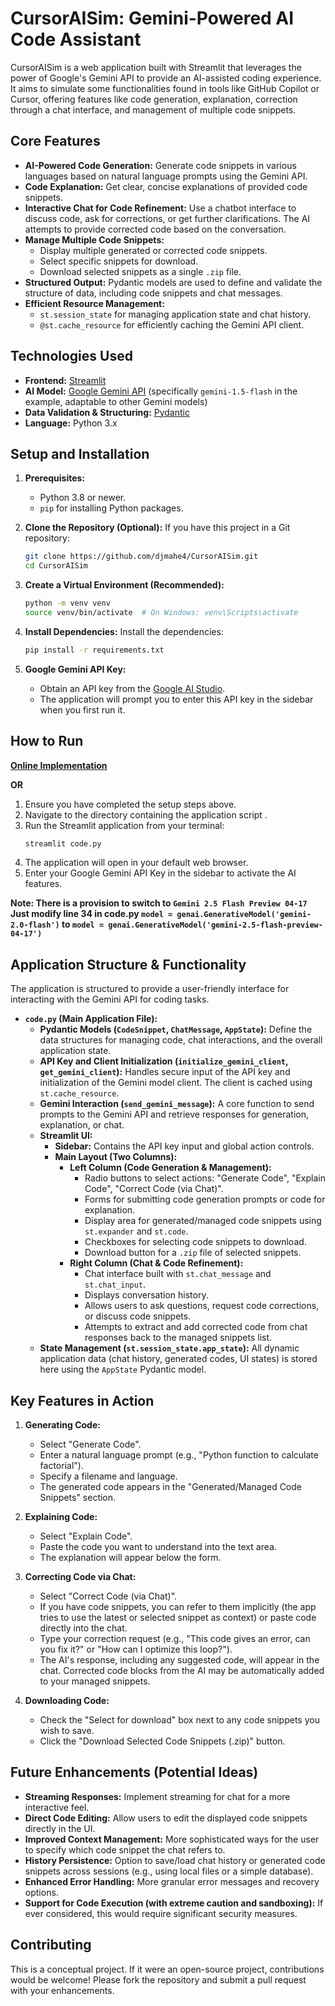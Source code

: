 # CursorAISim: Gemini-Powered AI Code Assistant

CursorAISim is a web application built with Streamlit that leverages the power of Google's Gemini API to provide an AI-assisted coding experience. It aims to simulate some functionalities found in tools like GitHub Copilot or Cursor, offering features like code generation, explanation, correction through a chat interface, and management of multiple code snippets.

## Core Features

*   **AI-Powered Code Generation:** Generate code snippets in various languages based on natural language prompts using the Gemini API.
*   **Code Explanation:** Get clear, concise explanations of provided code snippets.
*   **Interactive Chat for Code Refinement:** Use a chatbot interface to discuss code, ask for corrections, or get further clarifications. The AI attempts to provide corrected code based on the conversation.
*   **Manage Multiple Code Snippets:**
    *   Display multiple generated or corrected code snippets.
    *   Select specific snippets for download.
    *   Download selected snippets as a single `.zip` file.
*   **Structured Output:** Pydantic models are used to define and validate the structure of data, including code snippets and chat messages.
*   **Efficient Resource Management:**
    *   `st.session_state` for managing application state and chat history.
    *   `@st.cache_resource` for efficiently caching the Gemini API client.

## Technologies Used

*   **Frontend:** [Streamlit](https://streamlit.io/)
*   **AI Model:** [Google Gemini API](https://ai.google.dev/docs/gemini_api_overview) (specifically `gemini-1.5-flash` in the example, adaptable to other Gemini models)
*   **Data Validation & Structuring:** [Pydantic](https://docs.pydantic.dev/)
*   **Language:** Python 3.x

## Setup and Installation

1.  **Prerequisites:**
    *   Python 3.8 or newer.
    *   `pip` for installing Python packages.

2.  **Clone the Repository (Optional):**
    If you have this project in a Git repository:
    ```bash
    git clone https://github.com/djmahe4/CursorAISim.git
    cd CursorAISim
    ```

3.  **Create a Virtual Environment (Recommended):**
    ```bash
    python -m venv venv
    source venv/bin/activate  # On Windows: venv\Scripts\activate
    ```

4.  **Install Dependencies:**
    Install the dependencies:
    ```bash
    pip install -r requirements.txt
    ```

5.  **Google Gemini API Key:**
    *   Obtain an API key from the [Google AI Studio](https://aistudio.google.com/app/apikey).
    *   The application will prompt you to enter this API key in the sidebar when you first run it.

## How to Run

**[Online Implementation](https://cursoraisimulator.streamlit.app/)**

**OR**

1.  Ensure you have completed the setup steps above.
2.  Navigate to the directory containing the application script .
3.  Run the Streamlit application from your terminal:
    ```bash
    streamlit code.py 
    ```
4.  The application will open in your default web browser.
5.  Enter your Google Gemini API Key in the sidebar to activate the AI features.

**Note: There is a provision to switch to ```Gemini 2.5 Flash Preview 04-17``` Just modify line 34 in code.py ```model = genai.GenerativeModel('gemini-2.0-flash')``` to ```model = genai.GenerativeModel('gemini-2.5-flash-preview-04-17')```**

## Application Structure & Functionality

The application is structured to provide a user-friendly interface for interacting with the Gemini API for coding tasks.

*   **`code.py` (Main Application File):**
    *   **Pydantic Models (`CodeSnippet`, `ChatMessage`, `AppState`):** Define the data structures for managing code, chat interactions, and the overall application state.
    *   **API Key and Client Initialization (`initialize_gemini_client`, `get_gemini_client`):** Handles secure input of the API key and initialization of the Gemini model client. The client is cached using `st.cache_resource`.
    *   **Gemini Interaction (`send_gemini_message`):** A core function to send prompts to the Gemini API and retrieve responses for generation, explanation, or chat.
    *   **Streamlit UI:**
        *   **Sidebar:** Contains the API key input and global action controls.
        *   **Main Layout (Two Columns):**
            *   **Left Column (Code Generation & Management):**
                *   Radio buttons to select actions: "Generate Code", "Explain Code", "Correct Code (via Chat)".
                *   Forms for submitting code generation prompts or code for explanation.
                *   Display area for generated/managed code snippets using `st.expander` and `st.code`.
                *   Checkboxes for selecting code snippets to download.
                *   Download button for a `.zip` file of selected snippets.
            *   **Right Column (Chat & Code Refinement):**
                *   Chat interface built with `st.chat_message` and `st.chat_input`.
                *   Displays conversation history.
                *   Allows users to ask questions, request code corrections, or discuss code snippets.
                *   Attempts to extract and add corrected code from chat responses back to the managed snippets list.
    *   **State Management (`st.session_state.app_state`):** All dynamic application data (chat history, generated codes, UI states) is stored here using the `AppState` Pydantic model.

## Key Features in Action

1.  **Generating Code:**
    *   Select "Generate Code".
    *   Enter a natural language prompt (e.g., "Python function to calculate factorial").
    *   Specify a filename and language.
    *   The generated code appears in the "Generated/Managed Code Snippets" section.

2.  **Explaining Code:**
    *   Select "Explain Code".
    *   Paste the code you want to understand into the text area.
    *   The explanation will appear below the form.

3.  **Correcting Code via Chat:**
    *   Select "Correct Code (via Chat)".
    *   If you have code snippets, you can refer to them implicitly (the app tries to use the latest or selected snippet as context) or paste code directly into the chat.
    *   Type your correction request (e.g., "This code gives an error, can you fix it?" or "How can I optimize this loop?").
    *   The AI's response, including any suggested code, will appear in the chat. Corrected code blocks from the AI may be automatically added to your managed snippets.

4.  **Downloading Code:**
    *   Check the "Select for download" box next to any code snippets you wish to save.
    *   Click the "Download Selected Code Snippets (.zip)" button.

## Future Enhancements (Potential Ideas)

*   **Streaming Responses:** Implement streaming for chat for a more interactive feel.
*   **Direct Code Editing:** Allow users to edit the displayed code snippets directly in the UI.
*   **Improved Context Management:** More sophisticated ways for the user to specify which code snippet the chat refers to.
*   **History Persistence:** Option to save/load chat history or generated code snippets across sessions (e.g., using local files or a simple database).
*   **Enhanced Error Handling:** More granular error messages and recovery options.
*   **Support for Code Execution (with extreme caution and sandboxing):** If ever considered, this would require significant security measures.

## Contributing

This is a conceptual project. If it were an open-source project, contributions would be welcome! Please fork the repository and submit a pull request with your enhancements.
